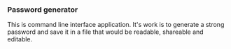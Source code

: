 ### Password generator
This is command line interface application. It's work is to generate a strong password and save it in a file that would be readable, shareable and editable.
